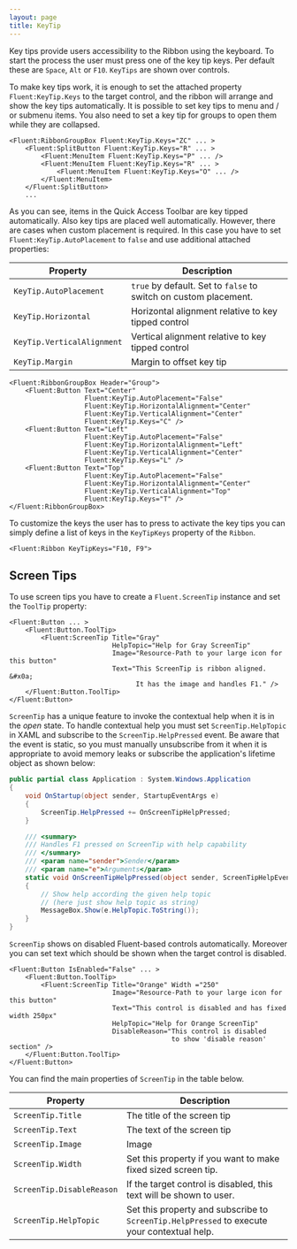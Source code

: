 ```yaml
---
layout: page
title: KeyTip
---
```


Key tips provide users accessibility to the Ribbon using the keyboard.
To start the process the user must press one of the key tip keys. Per default these are `Space`, `Alt` or `F10`.
`KeyTips` are shown over controls.

To make key tips work, it is enough to set the attached property `Fluent:KeyTip.Keys` to the target control,
and the ribbon will arrange and show the key tips automatically.
It is possible to set key tips to menu and / or submenu items.
You also need to set a key tip for groups to open them while they are collapsed.

```xaml
<Fluent:RibbonGroupBox Fluent:KeyTip.Keys="ZC" ... >
    <Fluent:SplitButton Fluent:KeyTip.Keys="R" ... >
        <Fluent:MenuItem Fluent:KeyTip.Keys="P" ... />
        <Fluent:MenuItem Fluent:KeyTip.Keys="R" ... >
            <Fluent:MenuItem Fluent:KeyTip.Keys="O" ... />
        </Fluent:MenuItem>
    </Fluent:SplitButton>
    ...
```

As you can see, items in the Quick Access Toolbar are key tipped automatically.
Also key tips are placed well automatically.
However, there are cases when custom placement is required.
In this case you have to set `Fluent:KeyTip.AutoPlacement` to `false` and use additional attached properties:

Property                    | Description
--------------------------- | -----------------------------------------------------------------
`KeyTip.AutoPlacement`      | `true` by default. Set to `false` to switch on custom placement.
`KeyTip.Horizontal`         | Horizontal alignment relative to key tipped control
`KeyTip.VerticalAlignment`  | Vertical alignment relative to key tipped control
`KeyTip.Margin`             | Margin to offset key tip

```xaml
<Fluent:RibbonGroupBox Header="Group">
    <Fluent:Button Text="Center"
                   Fluent:KeyTip.AutoPlacement="False"
                   Fluent:KeyTip.HorizontalAlignment="Center"
                   Fluent:KeyTip.VerticalAlignment="Center"
                   Fluent:KeyTip.Keys="C" />
    <Fluent:Button Text="Left"
                   Fluent:KeyTip.AutoPlacement="False"
                   Fluent:KeyTip.HorizontalAlignment="Left"
                   Fluent:KeyTip.VerticalAlignment="Center"
                   Fluent:KeyTip.Keys="L" />
    <Fluent:Button Text="Top"
                   Fluent:KeyTip.AutoPlacement="False"
                   Fluent:KeyTip.HorizontalAlignment="Center"
                   Fluent:KeyTip.VerticalAlignment="Top"
                   Fluent:KeyTip.Keys="T" />
</Fluent:RibbonGroupBox>
```

To customize the keys the user has to press to activate the key tips you can simply define a list of keys
in the `KeyTipKeys` property of the `Ribbon`.

```xaml
<Fluent:Ribbon KeyTipKeys="F10, F9">
```

## Screen Tips

To use screen tips you have to create a `Fluent.ScreenTip` instance and set the `ToolTip` property:

```xaml
<Fluent:Button ... >
    <Fluent:Button.ToolTip>
        <Fluent:ScreenTip Title="Gray"
                          HelpTopic="Help for Gray ScreenTip"
                          Image="Resource-Path to your large icon for this button"
                          Text="This ScreenTip is ribbon aligned. &#x0a;
                                It has the image and handles F1." />
    </Fluent:Button.ToolTip>
</Fluent:Button>
```

`ScreenTip` has a unique feature to invoke the contextual help when it is in the _open_ state.
To handle contextual help you must set `ScreenTip.HelpTopic` in XAML
and subscribe to the `ScreenTip.HelpPressed` event.
Be aware that the event is static,
so you must manually unsubscribe from it when it is appropriate to avoid memory leaks
or subscribe the application's lifetime object as shown below:

```csharp
public partial class Application : System.Windows.Application
{
    void OnStartup(object sender, StartupEventArgs e)
    {
        ScreenTip.HelpPressed += OnScreenTipHelpPressed;
    }

    /// <summary>
    /// Handles F1 pressed on ScreenTip with help capability
    /// </summary>
    /// <param name="sender">Sender</param>
    /// <param name="e">Arguments</param>
    static void OnScreenTipHelpPressed(object sender, ScreenTipHelpEventArgs e)
    {
        // Show help according the given help topic
        // (here just show help topic as string)
        MessageBox.Show(e.HelpTopic.ToString());
    }
}
```

`ScreenTip` shows on disabled Fluent-based controls automatically.
Moreover you can set text which should be shown when the target control is disabled.

```xaml
<Fluent:Button IsEnabled="False" ... >
    <Fluent:Button.ToolTip>
        <Fluent:ScreenTip Title="Orange" Width ="250"
                          Image="Resource-Path to your large icon for this button"
                          Text="This control is disabled and has fixed width 250px"
                          HelpTopic="Help for Orange ScreenTip"
                          DisableReason="This control is disabled
                                         to show 'disable reason' section" />
    </Fluent:Button.ToolTip>
</Fluent:Button>
```

You can find the main properties of `ScreenTip` in the table below.

Property                  | Description
------------------------- | ------------------------------------------------------------------------------------------
`ScreenTip.Title`         | The title of the screen tip
`ScreenTip.Text`          | The text of the screen tip
`ScreenTip.Image`         | Image
`ScreenTip.Width`         | Set this property if you want to make fixed sized screen tip.
`ScreenTip.DisableReason` | If the target control is disabled, this text will be shown to user.
`ScreenTip.HelpTopic`     | Set this property and subscribe to `ScreenTip.HelpPressed` to execute your contextual help.
